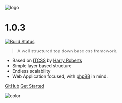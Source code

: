 <!-- _coverpage.md -->

![logo](_media/logo.svg)

# 1.0.3
[![Build Status](https://travis-ci.org/hanakin/base-l.svg?branch=master)](https://travis-ci.org/hanakin/base-l)

> A well structured top down base css framework.

- Based on [ITCSS](https://www.youtube.com/watch?v=1OKZOV-iLj4) by [Harry Roberts](http://www.csswizardry.com)
- Simple layer based structure
- Endless scalability
- Web Application focused, with [phpBB](http://www.phpbb.org) in mind.

[GitHub](https://github.com/hanakin/base-l/)
[Get Started](#base-l)

<!-- background color -->
![color](#312c54)
